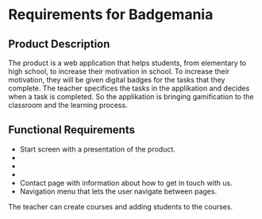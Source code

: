 # Requirements for Badgemania

## Product Description

The product is a web application that helps students, from elementary to high school, to increase their motivation in school.
To increase their motivation, they will be given digital badges for the tasks that they complete.
The teacher specifices the tasks in the applikation and decides when a task is completed.
So the applikation is bringing gamification to the classroom and the learning process.

## Functional Requirements

- Start screen with a presentation of the product.
-
-
-
- Contact page with information about how to get in touch with us.
- Navigation menu that lets the user navigate between pages.

The teacher can create courses and adding students to the courses.
